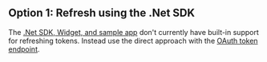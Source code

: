 ## Option 1: Refresh using the .Net SDK

The [.Net SDK, Widget, and sample app](https://github.com/okta/okta-idx-dotnet)
don't currently have built-in support for refreshing tokens. Instead use
the direct approach with the [OAuth token endpoint](#refresh-using-the-oauth-token-endpoint).

